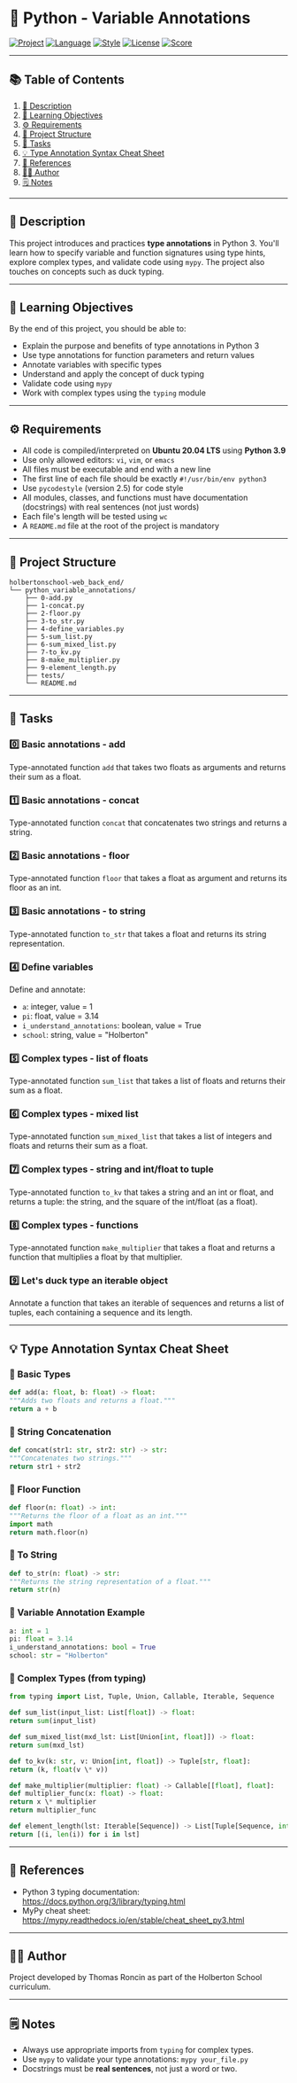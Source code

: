 # 🐍 Python - Variable Annotations

[![Project](https://img.shields.io/badge/Project-Holberton-blue)]()
[![Language](https://img.shields.io/badge/Python-3.12.3-blue.svg)]()
[![Style](https://img.shields.io/badge/Code%20Style-pycodestyle%202.7.0-yellowgreen)]()
[![License](https://img.shields.io/badge/License-Holberton-green)]()
[![Score](https://img.shields.io/badge/Score-100%25-brightgreen)]()

---

## 📚 Table of Contents

1. [📖 Description](#-description)
2. [🎯 Learning Objectives](#-learning-objectives)
3. [⚙️ Requirements](#️-requirements)
4. [📁 Project Structure](#-project-structure)
5. [📝 Tasks](#-tasks)
6. [💡 Type Annotation Syntax Cheat Sheet](#-type-annotation-syntax-cheat-sheet)
7. [🔗 References](#-references)
8. [🧑‍💻 Author](#-author)
9. [🗒️ Notes](#️-notes)

---

## 📖 Description

This project introduces and practices **type annotations** in Python 3. You'll learn how to specify variable and function signatures using type hints, explore complex types, and validate code using `mypy`. The project also touches on concepts such as duck typing.

---

## 🎯 Learning Objectives

By the end of this project, you should be able to:

- Explain the purpose and benefits of type annotations in Python 3
- Use type annotations for function parameters and return values
- Annotate variables with specific types
- Understand and apply the concept of duck typing
- Validate code using `mypy`
- Work with complex types using the `typing` module

---

## ⚙️ Requirements

- All code is compiled/interpreted on **Ubuntu 20.04 LTS** using **Python 3.9**
- Use only allowed editors: `vi`, `vim`, or `emacs`
- All files must be executable and end with a new line
- The first line of each file should be exactly `#!/usr/bin/env python3`
- Use `pycodestyle` (version 2.5) for code style
- All modules, classes, and functions must have documentation (docstrings) with real sentences (not just words)
- Each file's length will be tested using `wc`
- A `README.md` file at the root of the project is mandatory

---

## 📁 Project Structure

```
holbertonschool-web_back_end/
└── python_variable_annotations/
	├── 0-add.py
	├── 1-concat.py
	├── 2-floor.py
	├── 3-to_str.py
	├── 4-define_variables.py
	├── 5-sum_list.py
	├── 6-sum_mixed_list.py
	├── 7-to_kv.py
	├── 8-make_multiplier.py
	├── 9-element_length.py
	├── tests/
	└── README.md
```

---

## 📝 Tasks

### 0️⃣ Basic annotations - add

Type-annotated function `add` that takes two floats as arguments and returns their sum as a float.

### 1️⃣ Basic annotations - concat

Type-annotated function `concat` that concatenates two strings and returns a string.

### 2️⃣ Basic annotations - floor

Type-annotated function `floor` that takes a float as argument and returns its floor as an int.

### 3️⃣ Basic annotations - to string

Type-annotated function `to_str` that takes a float and returns its string representation.

### 4️⃣ Define variables

Define and annotate:

- `a`: integer, value = 1
- `pi`: float, value = 3.14
- `i_understand_annotations`: boolean, value = True
- `school`: string, value = "Holberton"

### 5️⃣ Complex types - list of floats

Type-annotated function `sum_list` that takes a list of floats and returns their sum as a float.

### 6️⃣ Complex types - mixed list

Type-annotated function `sum_mixed_list` that takes a list of integers and floats and returns their sum as a float.

### 7️⃣ Complex types - string and int/float to tuple

Type-annotated function `to_kv` that takes a string and an int or float, and returns a tuple: the string, and the square of the int/float (as a float).

### 8️⃣ Complex types - functions

Type-annotated function `make_multiplier` that takes a float and returns a function that multiplies a float by that multiplier.

### 9️⃣ Let's duck type an iterable object

Annotate a function that takes an iterable of sequences and returns a list of tuples, each containing a sequence and its length.

---

## 💡 Type Annotation Syntax Cheat Sheet

### 🔹 Basic Types

```python
def add(a: float, b: float) -> float:
"""Adds two floats and returns a float."""
return a + b
```

### 🔹 String Concatenation

```python
def concat(str1: str, str2: str) -> str:
"""Concatenates two strings."""
return str1 + str2
```

### 🔹 Floor Function

```python
def floor(n: float) -> int:
"""Returns the floor of a float as an int."""
import math
return math.floor(n)
```

### 🔹 To String

```python
def to_str(n: float) -> str:
"""Returns the string representation of a float."""
return str(n)
```

### 🔹 Variable Annotation Example

```python
a: int = 1
pi: float = 3.14
i_understand_annotations: bool = True
school: str = "Holberton"
```

### 🔹 Complex Types (from typing)

```python
from typing import List, Tuple, Union, Callable, Iterable, Sequence
```

```python
def sum_list(input_list: List[float]) -> float:
return sum(input_list)
```

```python
def sum_mixed_list(mxd_lst: List[Union[int, float]]) -> float:
return sum(mxd_lst)
```

```python
def to_kv(k: str, v: Union[int, float]) -> Tuple[str, float]:
return (k, float(v \* v))
```

```python
def make_multiplier(multiplier: float) -> Callable[[float], float]:
def multiplier_func(x: float) -> float:
return x \* multiplier
return multiplier_func
```

```python
def element_length(lst: Iterable[Sequence]) -> List[Tuple[Sequence, int]]:
return [(i, len(i)) for i in lst]
```

---

## 🔗 References

- Python 3 typing documentation: https://docs.python.org/3/library/typing.html
- MyPy cheat sheet: https://mypy.readthedocs.io/en/stable/cheat_sheet_py3.html

---

## 🧑‍💻 Author

Project developed by Thomas Roncin as part of the Holberton School curriculum.

---

## 🗒️ Notes

- Always use appropriate imports from `typing` for complex types.
- Use `mypy` to validate your type annotations: `mypy your_file.py`
- Docstrings must be **real sentences**, not just a word or two.
